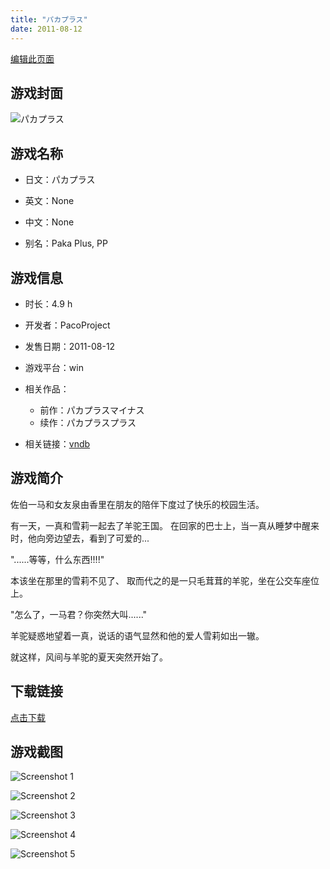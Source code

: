 ```yaml
---
title: "パカプラス"
date: 2011-08-12
---
```

[编辑此页面](https://github.com/ACG-3/ADV3-source/blob/main/source/_posts/games/%E3%83%91%E3%82%AB%E3%83%97%E3%83%A9%E3%82%B9.md)

## 游戏封面

![パカプラス](https%3A//pan.timero.xyz/onedrive/img_lib_001/%E3%83%91%E3%82%AB%E3%83%97%E3%83%A9%E3%82%B9_cover.avif)


## 游戏名称

- 日文：パカプラス
- 英文：None
- 中文：None

- 别名：Paka Plus, PP


## 游戏信息

- 时长：4.9 h
- 开发者：PacoProject
- 发售日期：2011-08-12
- 游戏平台：win
- 相关作品：
   - 前作：パカプラスマイナス
   - 续作：パカプラスプラス

- 相关链接：[vndb](https://vndb.org/v7795)


## 游戏简介

佐伯一马和女友泉由香里在朋友的陪伴下度过了快乐的校园生活。

有一天，一真和雪莉一起去了羊驼王国。
在回家的巴士上，当一真从睡梦中醒来时，他向旁边望去，看到了可爱的...

"......等等，什么东西!!!!"

本该坐在那里的雪莉不见了、
取而代之的是一只毛茸茸的羊驼，坐在公交车座位上。

"怎么了，一马君？你突然大叫......"

羊驼疑惑地望着一真，说话的语气显然和他的爱人雪莉如出一辙。

就这样，风间与羊驼的夏天突然开始了。




## 下载链接

[点击下载](https://pan.timero.xyz/onedrive/adv_lib_001/%E3%83%91%E3%82%AB%E3%83%97%E3%83%A9%E3%82%B9)


## 游戏截图


![Screenshot 1](https%3A//pan.timero.xyz/onedrive/img_lib_001/%E3%83%91%E3%82%AB%E3%83%97%E3%83%A9%E3%82%B9_Screenshot_1.avif)

![Screenshot 2](https%3A//pan.timero.xyz/onedrive/img_lib_001/%E3%83%91%E3%82%AB%E3%83%97%E3%83%A9%E3%82%B9_Screenshot_2.avif)

![Screenshot 3](https%3A//pan.timero.xyz/onedrive/img_lib_001/%E3%83%91%E3%82%AB%E3%83%97%E3%83%A9%E3%82%B9_Screenshot_3.avif)

![Screenshot 4](https%3A//pan.timero.xyz/onedrive/img_lib_001/%E3%83%91%E3%82%AB%E3%83%97%E3%83%A9%E3%82%B9_Screenshot_4.avif)

![Screenshot 5](https%3A//pan.timero.xyz/onedrive/img_lib_001/%E3%83%91%E3%82%AB%E3%83%97%E3%83%A9%E3%82%B9_Screenshot_5.avif)

